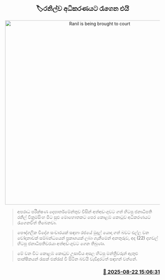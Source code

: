 <p align='center'><b><h2 align='center' title='Ranil is being brought to court'>🏷රනිල්​ව අධිකරණයට රැගෙන එයි</h2></b></p>
<p align='center'><img src='https://helakuru.sgp1.cdn.digitaloceanspaces.com/esana/images/lib/ranil-arrest.jpg' width='600' alt='Ranil is being brought to court'></p>

> අපරාධ පරීක්ෂණ දෙපාර්තමේන්තුව විසින් අත්අඩංගුවට ගත් හිටපු ජනාධිපති රනිල් වික්‍රමසිංහ මීට සුළු මොහොතකට පෙර කොළඹ කොටුව අධිකරණයට රැගෙනවිත් තිබෙනවා.

> පෞද්ගලික විදේශ සංචාරයක් සඳහා රජයේ මුදල් යොදා ගත් බවට එල්ල වන චෝදනාවක් සම්බන්ධයෙන් ප්‍රකාශයක් ලබා ගැනීමෙන් අනතුරුව, අද (22) දහවල් හිටපු ජනාධිපතිවරයා අත්අඩංගුවට ගෙන තිබුණා.

> මේ වන විට කොළඹ කොටුව උසාවිය අසල හිටපු මන්ත්‍රීවරුන් ඇතුළු පාක්ෂිකයන් රැසක් එක්රැස් වී සිටින බවයි වැඩිදුරටත් සඳහන් වන්නේ.



<h3 align='right'><a href='https://www.helakuru.lk/esana/p/112951/'>📅 2025-08-22 15:06:31</a></h3>
